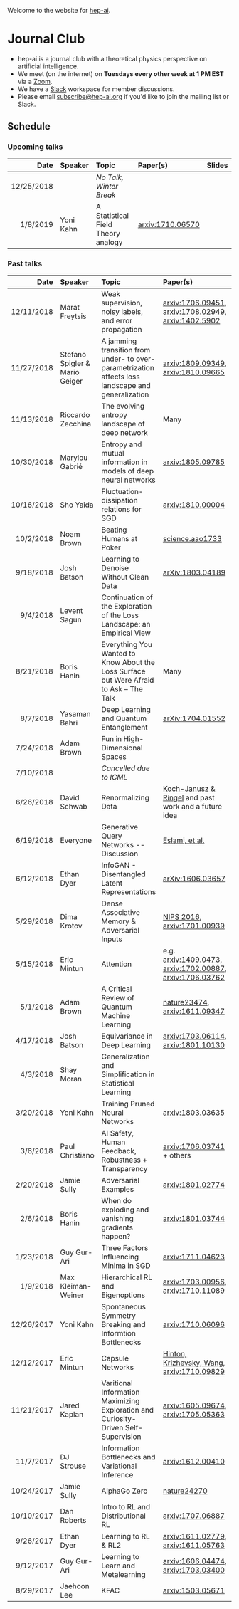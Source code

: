 Welcome to the website for [hep-ai](https://hep-ai.org).



# Journal Club

* hep-ai is a journal club with a theoretical physics perspective on artificial intelligence.
* We meet (on the internet) on **Tuesdays every other week at 1 PM EST** via a [Zoom](https://zoom.us/).
* We have a [Slack](https://slack.com/) workspace for member discussions.
* Please email [subscribe@hep-ai.org](mailto:subscribe@hep-ai.org) if you'd like to join the mailing list or Slack.

## Schedule

### Upcoming talks

| Date | Speaker | Topic | Paper(s) | Slides |
| ----:|:------- | :---- |:-------- | :----- | 
| 12/25/2018 |  | _No Talk, Winter Break_ |  |  |
| 1/8/2019 | Yoni Kahn | A Statistical Field Theory analogy | [arxiv:1710.06570](https://arxiv.org/abs/1710.06570) |  |

### Past talks

| Date | Speaker | Topic | Paper(s) | Slides |
| ----:|:------- | :---- |:-------- | :----- |
| 12/11/2018 | Marat Freytsis | Weak supervision, noisy labels, and error propagation | [arxiv:1706.09451](https://arxiv.org/abs/1706.09451), [arxiv:1708.02949](https://arxiv.org/abs/1708.02949), [arxiv:1402.5902](https://arxiv.org/abs/1402.5902)  | [Yes](slides/2018-12-11.pdf) |
| 11/27/2018 | Stefano Spigler & Mario Geiger | A jamming transition from under- to over-parametrization affects loss landscape and generalization | [arxiv:1809.09349](https://arxiv.org/abs/1809.09349), [arxiv:1810.09665](https://arxiv.org/abs/1810.09665) | [Yes](https://slides.com/vonspigler/jamming-transition-hep-ai-final/) |
| 11/13/2018 | Riccardo Zecchina | The evolving entropy landscape of deep network | Many |  |
| 10/30/2018 | Marylou Gabrié | Entropy and mutual information in models of deep neural networks  | [arxiv:1805.09785](https://arxiv.org/abs/1805.09785) | [Yes](slides/2018-10-30.pdf) |
| 10/16/2018 | Sho Yaida | Fluctuation-dissipation relations for SGD | [arxiv:1810.00004](https://arxiv.org/abs/1810.00004) | [Yes](slides/2018-10-16.pptx)|
| 10/2/2018 | Noam Brown | Beating Humans at Poker | [science.aao1733](http://science.sciencemag.org/content/early/2017/12/15/science.aao1733) | |
| 9/18/2018 | Josh Batson | Learning to Denoise Without Clean Data | [arXiv:1803.04189](https://arxiv.org/abs/1803.04189) | [Yes](slides/2018-09-18.pdf) |
| 9/4/2018 | Levent Sagun | Continuation of the Exploration of the Loss Landscape: an Empirical View | | [Yes](slides/2018-09-04.pdf) |
| 8/21/2018 | Boris Hanin  | Everything You Wanted to Know About the Loss Surface but Were Afraid to Ask – The Talk | Many | [Yes](slides/2018-08-21.pdf) |
| 8/7/2018 | Yasaman Bahri | Deep Learning and Quantum Entanglement | [arXiv:1704.01552](https://arxiv.org/abs/1704.01552) | [Yes](slides/2018-08-07.pdf) |
| 7/24/2018 | Adam Brown | Fun in High-Dimensional Spaces |  | |
| 7/10/2018 | | _Cancelled due to ICML_ | | |
| 6/26/2018 | David Schwab | Renormalizing Data | [Koch-Janusz & Ringel](https://www.nature.com/articles/s41567-018-0081-4) and past work and a future idea | Not Yet|
| 6/19/2018 | Everyone | Generative Query Networks -- Discussion | [Eslami, et al.](http://science.sciencemag.org/content/360/6394/1204) | No |
| 6/12/2018 | Ethan Dyer | InfoGAN - Disentangled Latent Representations | [arXiv:1606.03657](https://arxiv.org/abs/1606.03657) |[Yes](slides/2018-06-12.key) |
| 5/29/2018 | Dima Krotov | Dense Associative Memory & Adversarial Inputs | [NIPS 2016](http://papers.nips.cc/paper/6121-dense-associative-memory-for-pattern-recognition.pdf), [arxiv:1701.00939](https://arxiv.org/abs/1701.00939) | [Yes](slides/2018-05-29.pdf) |
| 5/15/2018 | Eric Mintun | Attention | e.g. [arxiv:1409.0473](https://arxiv.org/abs/1409.0473), [arxiv:1702.00887](https://arxiv.org/abs/1702.00887), [arxiv:1706.03762](https://arxiv.org/abs/1706.03762) |[Yes](slides/2018-05-15.pdf) |
| 5/1/2018 | Adam Brown | A Critical Review of Quantum Machine Learning | [nature23474](https://www.nature.com/articles/nature23474), [arxiv:1611.09347](https://arxiv.org/abs/1611.09347) | [Yes](slides/2018-05-01.pdf) |
| 4/17/2018 | Josh Batson | Equivariance in Deep Learning | [arxiv:1703.06114](https://arxiv.org/abs/1703.06114), [arxiv:1801.10130](https://arxiv.org/abs/1801.10130) | [Yes](slides/2018-04-17.pdf) |
| 4/3/2018 | Shay Moran | Generalization and Simplification in Statistical Learning | | [Yes](slides/2018-04-03.pdf) |
| 3/20/2018 | Yoni Kahn | Training Pruned Neural Networks | [arxiv:1803.03635](https://arxiv.org/abs/1803.03635) | No |
| 3/6/2018 | Paul Christiano | AI Safety, Human Feedback, Robustness + Transparency | [arxiv:1706.03741](https://arxiv.org/abs/1706.03741) + others | [Yes](slides/2018-03-06.key)|
| 2/20/2018 | Jamie Sully | Adversarial Examples | [arxiv:1801.02774](https://arxiv.org/abs/1801.02774) | [Yes](slides/2018-02-20.pptx) |
| 2/6/2018 | Boris Hanin | When do exploding and vanishing gradients happen? | [arxiv:1801.03744](https://arxiv.org/abs/1801.03744) | [Yes](slides/2018-02-06.pdf) |
| 1/23/2018 | Guy Gur-Ari | Three Factors Influencing Minima in SGD| [arxiv:1711.04623](https://arxiv.org/abs/1711.04623) | [Yes](slides/2018-01-23.pdf) |
| 1/9/2018 | Max Kleiman-Weiner | Hierarchical RL and Eigenoptions | [arxiv:1703.00956](https://arxiv.org/abs/1703.00956), [arxiv:1710.11089](https://arxiv.org/abs/1710.11089) | [Yes](slides/2018-01-09.key) |
| 12/26/2017 | Yoni Kahn | Spontaneous Symmetry Breaking and Informtion Bottlenecks | [arxiv:1710.06096](https://arxiv.org/abs/1710.06096) | [Yes](slides/2017-12-26.pdf) |
| 12/12/2017 | Eric Mintun | Capsule Networks | [Hinton, Krizhevsky, Wang](http://www.cs.toronto.edu/~fritz/absps/transauto6.pdf), [arxiv:1710.09829](https://arxiv.org/abs/1710.09829) | [Yes](slides/2017-12-12.pdf) |
| 11/21/2017 | Jared Kaplan | Varitional Information Maximizing Exploration and Curiosity-Driven Self-Supervision | [arxiv:1605.09674](https://arxiv.org/abs/1605.09674), [arxiv:1705.05363](https://arxiv.org/abs/1705.05363) | [Yes](slides/2017-11-21.key) |
| 11/7/2017 | DJ Strouse | Information Bottlenecks and Variational Inference | [arxiv:1612.00410](https://arxiv.org/abs/1612.00410) | No |
| 10/24/2017 | Jamie Sully | AlphaGo Zero | [nature24270](https://www.nature.com/articles/nature24270) | [Yes](slides/2017-10-24.pptx) |
| 10/10/2017 | Dan Roberts | Intro to RL and Distributional RL | [arxiv:1707.06887](https://arxiv.org/abs/1707.06887) | [Yes](slides/2017-10-10.pdf) |
| 9/26/2017 | Ethan Dyer | Learning to RL & RL2 | [arxiv:1611.02779](https://arxiv.org/abs/1611.02779), [arxiv:1611.05763](https://arxiv.org/abs/1611.05763) | [Yes](slides/2017-09-26.pdf) |
| 9/12/2017 | Guy Gur-Ari | Learning to Learn and Metalearning | [arxiv:1606.04474](https://arxiv.org/abs/1606.04474), [arxiv:1703.03400](https://arxiv.org/abs/1703.03400) | [Yes](slides/2017-09-12.pdf) |
| 8/29/2017 | Jaehoon Lee | KFAC | [arxiv:1503.05671](https://arxiv.org/abs/1503.05671) | No |


